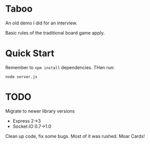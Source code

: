 Taboo
=====

An old demo I did for an interview. 

Basic rules of the traditional board game apply.

Quick Start
===========

Remember to `npm install` dependencies. THen run:

```
node server.js
```

TODO
====

Migrate to newer library versions

* Express 2->3
* Socket.IO 0.7->1.0

Clean up code, fix some bugs. Most of it was rushed.
Moar Cards!
